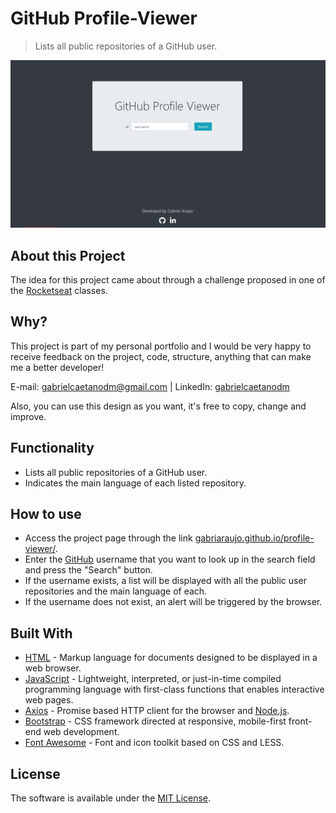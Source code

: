 # GitHub Profile-Viewer
> Lists all public repositories of a GitHub user.

<img src="./assets/img/profile-viewer.png">

## About this Project

The idea for this project came about through a challenge proposed in one of the <a href="https://rocketseat.com.br">Rocketseat</a> classes.

## Why?

This project is part of my personal portfolio and I would be very happy to receive feedback on the project, code, structure, anything that can make me a better developer!

E-mail: <a href="mailto:gabrielcaetanodm@gmail.com">gabrielcaetanodm@gmail.com</a> | 
LinkedIn: <a href="https://www.linkedin.com/in/gabrielcaetanodm/" target="_blank">gabrielcaetanodm</a>

Also, you can use this design as you want, it's free to copy, change and improve.

## Functionality

- Lists all public repositories of a GitHub user.
- Indicates the main language of each listed repository.

## How to use

- Access the project page through the link <a href="https://gabriaraujo.github.io/profile-viewer/" target="_blank">gabriaraujo.github.io/profile-viewer/</a>.
- Enter the <a href= "https://github.com" target="_blank">GitHub</a> username that you want to look up in the search field and press the "Search" button.
- If the username exists, a list will be displayed with all the public user repositories and the main language of each.
- If the username does not exist, an alert will be triggered by the browser.


## Built With

- <a href="https://html.spec.whatwg.org" target="_blank">HTML</a> - Markup language for documents designed to be displayed in a web browser.
- <a href="https://www.javascript.com" target="_blank">JavaScript</a> - Lightweight, interpreted, or just-in-time compiled programming language with first-class functions 
that enables interactive web pages.
- <a href="https://github.com/axios/axios" target="_blank">Axios</a> - Promise based HTTP client for the browser 
and <a href="https://nodejs.org/en/" target="_blank">Node.js</a>.
- <a href="https://getbootstrap.com" target="_blank">Bootstrap</a> - CSS framework directed at responsive, mobile-first front-end web development.
- <a href="https://fontawesome.com" target="_blank">Font Awesome</a> - Font and icon toolkit based on CSS and LESS.

## License

The software is available under the <a href="https://github.com/gabriaraujo/profile-viewer/blob/master/LICENSE">MIT License</a>.
